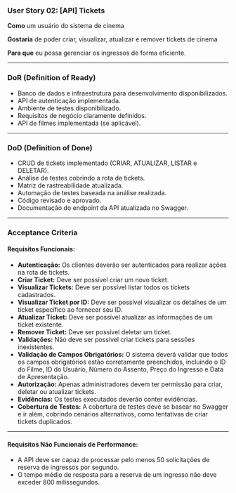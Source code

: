 ### User Story 02: [API] Tickets

**Como** um usuário do sistema de cinema

**Gostaria** de poder criar, visualizar, atualizar e remover tickets de cinema

**Para que** eu possa gerenciar os ingressos de forma eficiente.

---

### DoR (Definition of Ready)

- Banco de dados e infraestrutura para desenvolvimento disponibilizados.
- API de autenticação implementada.
- Ambiente de testes disponibilizado.
- Requisitos de negócio claramente definidos.
- API de filmes implementada (se aplicável).

---

### DoD (Definition of Done)

- CRUD de tickets implementado (CRIAR, ATUALIZAR, LISTAR e DELETAR).
- Análise de testes cobrindo a rota de tickets.
- Matriz de rastreabilidade atualizada.
- Automação de testes baseada na análise realizada.
- Código revisado e aprovado.
- Documentação do endpoint da API atualizada no Swagger.

---

### Acceptance Criteria

#### Requisitos Funcionais:


- **Autenticação:** Os clientes deverão ser autenticados para realizar ações na rota de tickets.
- **Criar Ticket:** Deve ser possível criar um novo ticket.
- **Visualizar Tickets:** Deve ser possível listar todos os tickets cadastrados.
- **Visualizar Ticket por ID:** Deve ser possível visualizar os detalhes de um ticket específico ao fornecer seu ID.
- **Atualizar Ticket:** Deve ser possível atualizar as informações de um ticket existente.
- **Remover Ticket:** Deve ser possível deletar um ticket.
- **Validações:** Não deve ser possível criar tickets para sessões inexistentes.
- **Validação de Campos Obrigatórios:** O sistema deverá validar que todos os campos obrigatórios estão corretamente preenchidos, incluindo o ID do Filme, ID do Usuário, Número do Assento, Preço do Ingresso e Data de Apresentação.
- **Autorização:** Apenas administradores devem ter permissão para criar, deletar ou atualizar tickets.
- **Evidências:** Os testes executados deverão conter evidências.
- **Cobertura de Testes:** A cobertura de testes deve se basear no Swagger e ir além, cobrindo cenários alternativos, como tentativas de criar tickets duplicados.

---

#### Requisitos Não Funcionais de Performance:

- A API deve ser capaz de processar pelo menos 50 solicitações de reserva de ingressos por segundo.
- O tempo médio de resposta para a reserva de um ingresso não deve exceder 800 milissegundos.


